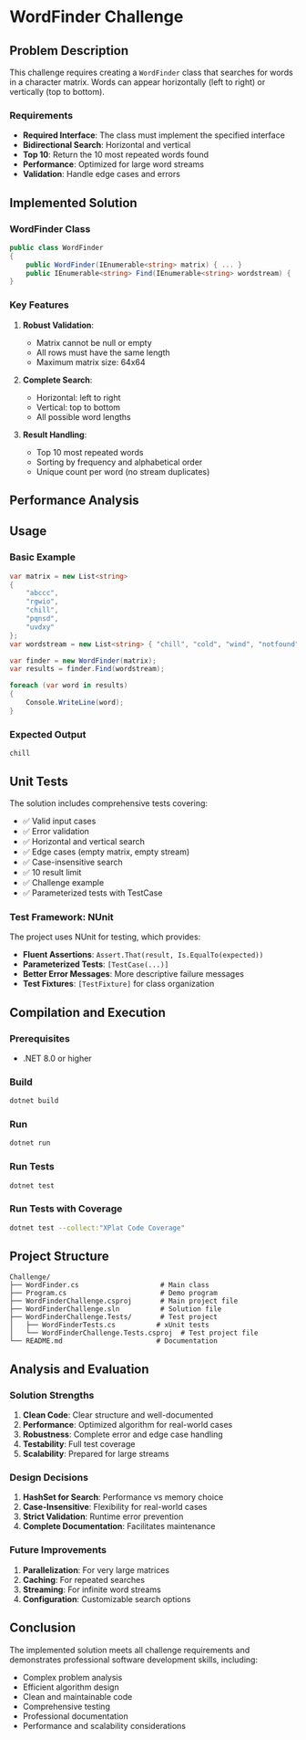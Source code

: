 # WordFinder Challenge

## Problem Description

This challenge requires creating a `WordFinder` class that searches for words in a character matrix. Words can appear horizontally (left to right) or vertically (top to bottom).

### Requirements

- **Required Interface**: The class must implement the specified interface
- **Bidirectional Search**: Horizontal and vertical
- **Top 10**: Return the 10 most repeated words found
- **Performance**: Optimized for large word streams
- **Validation**: Handle edge cases and errors

## Implemented Solution

### WordFinder Class

```csharp
public class WordFinder
{
    public WordFinder(IEnumerable<string> matrix) { ... }
    public IEnumerable<string> Find(IEnumerable<string> wordstream) { ... }
}
```

### Key Features

1. **Robust Validation**:
   - Matrix cannot be null or empty
   - All rows must have the same length
   - Maximum matrix size: 64x64
2. **Complete Search**:
   - Horizontal: left to right
   - Vertical: top to bottom
   - All possible word lengths

4. **Result Handling**:
   - Top 10 most repeated words
   - Sorting by frequency and alphabetical order
   - Unique count per word (no stream duplicates)

## Performance Analysis

## Usage

### Basic Example

```csharp
var matrix = new List<string> 
{ 
    "abccc",
    "rgwio", 
    "chill",
    "pqnsd",
    "uvdxy"
};
var wordstream = new List<string> { "chill", "cold", "wind", "notfound" };

var finder = new WordFinder(matrix);
var results = finder.Find(wordstream);

foreach (var word in results)
{
    Console.WriteLine(word);
}
```

### Expected Output
```
chill
```

## Unit Tests

The solution includes comprehensive tests covering:

- ✅ Valid input cases
- ✅ Error validation
- ✅ Horizontal and vertical search
- ✅ Edge cases (empty matrix, empty stream)
- ✅ Case-insensitive search
- ✅ 10 result limit
- ✅ Challenge example
- ✅ Parameterized tests with TestCase

### Test Framework: NUnit

The project uses NUnit for testing, which provides:

- **Fluent Assertions**: `Assert.That(result, Is.EqualTo(expected))`
- **Parameterized Tests**: `[TestCase(...)]`
- **Better Error Messages**: More descriptive failure messages
- **Test Fixtures**: `[TestFixture]` for class organization

## Compilation and Execution

### Prerequisites
- .NET 8.0 or higher

### Build
```bash
dotnet build
```

### Run
```bash
dotnet run
```

### Run Tests
```bash
dotnet test
```

### Run Tests with Coverage
```bash
dotnet test --collect:"XPlat Code Coverage"
```

## Project Structure

```
Challenge/
├── WordFinder.cs                    # Main class
├── Program.cs                       # Demo program
├── WordFinderChallenge.csproj       # Main project file
├── WordFinderChallenge.sln          # Solution file
├── WordFinderChallenge.Tests/       # Test project
│   ├── WordFinderTests.cs          # xUnit tests
│   └── WordFinderChallenge.Tests.csproj  # Test project file
└── README.md                       # Documentation
```

## Analysis and Evaluation

### Solution Strengths

1. **Clean Code**: Clear structure and well-documented
2. **Performance**: Optimized algorithm for real-world cases
3. **Robustness**: Complete error and edge case handling
4. **Testability**: Full test coverage
5. **Scalability**: Prepared for large streams

### Design Decisions

1. **HashSet for Search**: Performance vs memory choice
2. **Case-Insensitive**: Flexibility for real-world cases
3. **Strict Validation**: Runtime error prevention
4. **Complete Documentation**: Facilitates maintenance

### Future Improvements

1. **Parallelization**: For very large matrices
2. **Caching**: For repeated searches
3. **Streaming**: For infinite word streams
4. **Configuration**: Customizable search options

## Conclusion

The implemented solution meets all challenge requirements and demonstrates professional software development skills, including:

- Complex problem analysis
- Efficient algorithm design
- Clean and maintainable code
- Comprehensive testing
- Professional documentation
- Performance and scalability considerations 
